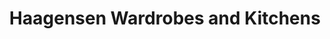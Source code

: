 ---
title: "Haagensen Wardrobes and Kitchens"
url: /grimsby/haagensen-wardrobes-and-kitchens/
shop: furniture
---